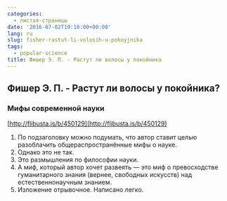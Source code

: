 ```yaml
---
categories:
  - листая-страницы
date: '2016-07-02T19:10:00+00:00'
lang: ru
slug: fisher-rastut-li-volosih-u-pokoyjnika
tags:
  - popular-science
title: Фишер Э. П. - Растут ли волосы у покойника
---
```


## Фишер Э. П. - Растут ли волосы у покойника?

### Мифы современной науки

[http://flibusta.is/b/450129](http://flibusta.is/b/450129)  

<!--more-->

1.  По подзаголовку можно подумать, что автор ставит целью разоблачить общераспространённые мифы о науке.
2.  Однако это не так.
3.  Это размышления по философии науки.
4.  А миф, который автор хочет развеять — это миф о превосходстве гуманитарного знания (вернее, свободных искусств) над естественнонаучным знанием.
5.  Изложение отрывочное. Написано легко.
